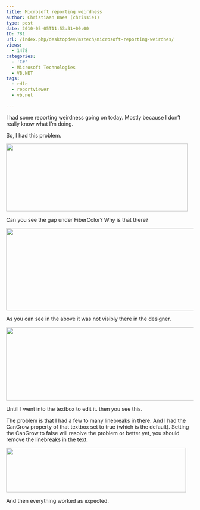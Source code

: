 ```yaml
---
title: Microsoft reporting weirdness
author: Christiaan Baes (chrissie1)
type: post
date: 2010-05-05T11:53:31+00:00
ID: 781
url: /index.php/desktopdev/mstech/microsoft-reporting-weirdnes/
views:
  - 1478
categories:
  - 'C#'
  - Microsoft Technologies
  - VB.NET
tags:
  - rdlc
  - reportviewer
  - vb.net

---
```

I had some reporting weirdness going on today. Mostly because I don&#8217;t really know what I&#8217;m doing.

So, I had this problem.

<div class="image_block">
  <img src="https://lessthandot.z19.web.core.windows.net/wp-content/uploads/blogs/DesktopDev/reportviewer/Reportweirdness1.png" alt="" title="" width="487" height="181" />
</div>

Can you see the gap under FiberColor? Why is that there?

<div class="image_block">
  <img src="https://lessthandot.z19.web.core.windows.net/wp-content/uploads/blogs/DesktopDev/reportviewer/Reportweirdness2.png" alt="" title="" width="643" height="220" />
</div>

As you can see in the above it was not visibly there in the designer.

<div class="image_block">
  <img src="https://lessthandot.z19.web.core.windows.net/wp-content/uploads/blogs/DesktopDev/reportviewer/Reportweirdness4.png" alt="" title="" width="647" height="196" />
</div>

Untill I went into the textbox to edit it. then you see this.
  
The problem is that I had a few to many linebreaks in there. And I had the CanGrow property of that textbox set to true (which is the default). Setting the CanGrow to false will resolve the problem or better yet, you should remove the linebreaks in the text.

<div class="image_block">
  <img src="https://lessthandot.z19.web.core.windows.net/wp-content/uploads/blogs/DesktopDev/reportviewer/Reportweirdness3.png" alt="" title="" width="483" height="119" />
</div>

And then everything worked as expected.